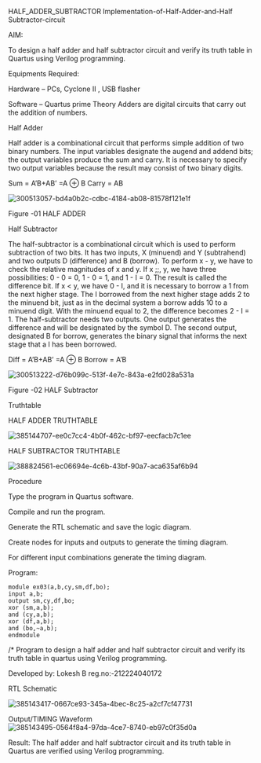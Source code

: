 HALF_ADDER_SUBTRACTOR
Implementation-of-Half-Adder-and-Half Subtractor-circuit

AIM:

To design a half adder and half subtractor circuit and verify its truth table in Quartus using Verilog programming.

Equipments Required:

Hardware – PCs, Cyclone II , USB flasher

Software – Quartus prime Theory Adders are digital circuits that carry out the addition of numbers.

Half Adder

Half adder is a combinational circuit that performs simple addition of two binary numbers. The input variables designate the augend and addend bits; the output variables produce the sum and carry. It is necessary to specify two output variables because the result may consist of two binary digits.

Sum = A’B+AB’ =A ⊕ B Carry = AB

![300513057-bd4a0b2c-cdbc-4184-ab08-81578f121e1f](https://github.com/user-attachments/assets/fe440fb8-5d22-458a-986d-bb977bd256c7)


Figure -01 HALF ADDER

Half Subtractor

The half-subtractor is a combinational circuit which is used to perform subtraction of two bits. It has two inputs, X (minuend) and Y (subtrahend) and two outputs D (difference) and B (borrow). To perform x - y, we have to check the relative magnitudes of x and y. If x ;;, y, we have three possibilities: 0 - 0 = 0, 1 - 0 = 1, and 1 - I = 0. The result is called the difference bit. If x < y, we have 0 - I, and it is necessary to borrow a 1 from the next higher stage. The I borrowed from the next higher stage adds 2 to the minuend bit, just as in the decimal system a borrow adds 10 to a minuend digit. With the minuend equal to 2, the difference becomes 2 - I = 1. The half-subtractor needs two outputs. One output generates the difference and will be designated by the symbol D. The second output, designated B for borrow, generates the binary signal that informs the next stage that a I has been borrowed.

Diff = A’B+AB’ =A ⊕ B Borrow = A’B

![300513222-d76b099c-513f-4e7c-843a-e2fd028a531a](https://github.com/user-attachments/assets/52ebf6e4-08b3-4fa3-9bf0-7951496eaffb)


Figure -02 HALF Subtractor

Truthtable

HALF ADDER TRUTHTABLE

![385144707-ee0c7cc4-4b0f-462c-bf97-eecfacb7c1ee](https://github.com/user-attachments/assets/b35503d8-1fa2-4ce8-a8ee-080802f812a8)


HALF SUBTRACTOR TRUTHTABLE

![388824561-ec06694e-4c6b-43bf-90a7-aca635af6b94](https://github.com/user-attachments/assets/69fac568-b983-4c6e-b41d-cf8710d1ceba)


Procedure

Type the program in Quartus software.

Compile and run the program.

Generate the RTL schematic and save the logic diagram.

Create nodes for inputs and outputs to generate the timing diagram.

For different input combinations generate the timing diagram.

Program:
~~~
module ex03(a,b,cy,sm,df,bo);
input a,b;
output sm,cy,df,bo;
xor (sm,a,b);
and (cy,a,b);
xor (df,a,b);
and (bo,~a,b);
endmodule
~~~
/* Program to design a half adder and half subtractor circuit and verify its truth table in quartus using Verilog programming.

Developed by: Lokesh B reg.no:-212224040172

RTL Schematic

![385143417-0667ce93-345a-4bec-8c25-a2cf7cf47731](https://github.com/user-attachments/assets/49f02346-bcc3-41eb-a55b-a17f2199b2be)


Output/TIMING Waveform
![385143495-0564f8a4-97da-4ce7-8740-eb97c0f35d0a](https://github.com/user-attachments/assets/79c32928-8d31-4327-a625-689def88275f)


Result: The half adder and half subtractor circuit and its truth table in Quartus are verified using Verilog programming.

 

